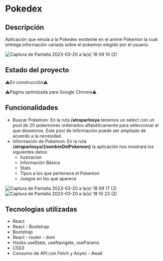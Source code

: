 ﻿# Pokedex

## Descripción

Aplicación que emula a la Pokedex existente en el animé Pokemon la cual entrega información variada sobre el pokemon elegido por el usuario.

![Captura de Pantalla 2023-03-20 a la(s) 18 09 10 (2)](https://user-images.githubusercontent.com/106329497/226466857-502d7510-6e06-42b8-9020-84eadfa907fa.png)

## Estado del proyecto

:warning:En construcción:warning:

:warning:Página optimizada para Google Chrome:warning:

## Funcionalidades

 - Buscar Pokemon: En la ruta **/atraparlosya** tenemos un select con un pool de 20 pokemones ordenados alfabéticamente para seleccionar el que deseemos. Este pool  de información puede ser ampliado de acuerdo a la necesidad.
 - Información de Pokemon: En la ruta **/atraparlosya/{nombreDelPokemon}** la aplicación nos mostrará los siguientes datos:
	 - Ilustración
	 - Información Básica
	 - Stats
	 - Tipos a los que pertenece el Pokemon
	 - Juegos en los que aparece

![Captura de Pantalla 2023-03-20 a la(s) 18 09 17 (2)](https://user-images.githubusercontent.com/106329497/226466975-1d2d8d5c-bd13-424a-a4a9-003d43934fae.png)
![Captura de Pantalla 2023-03-20 a la(s) 18 10 23 (2)](https://user-images.githubusercontent.com/106329497/226467017-94d7e89a-7c64-4ecc-a20a-284dd4617707.png)

## Tecnologías utilizadas

 - React
 - React - Bootstrap
 - Bootstrap
 - React - router - dom
 - Hooks useState, useNavigate, useParams
 - CSS3
 - Consumo de API con Fetch y Async - Await

